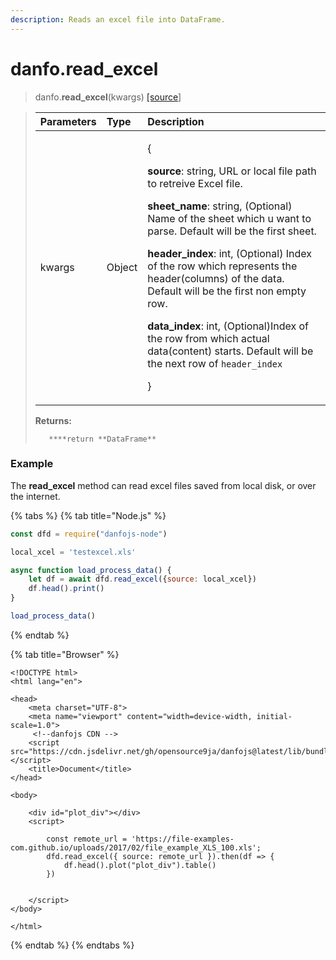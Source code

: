 ```yaml
---
description: Reads an excel file into DataFrame.
---
```


# danfo.read\_excel

> danfo.**read\_excel**\(kwargs\) [\[source](https://github.com/opensource9ja/danfojs/blob/849d14c8e7fa79bce4ffa9d0d177639047313520/danfojs/src/io/reader.js#L89)\]

> <table>
>   <thead>
>     <tr>
>       <th style="text-align:left">Parameters</th>
>       <th style="text-align:left">Type</th>
>       <th style="text-align:left">Description</th>
>     </tr>
>   </thead>
>   <tbody>
>     <tr>
>       <td style="text-align:left">kwargs</td>
>       <td style="text-align:left">Object</td>
>       <td style="text-align:left">
>         <p>{</p>
>         <p><b>source</b>: string, URL or local file path to retreive Excel file.</p>
>         <p><b>sheet_name</b>: string, (Optional) Name of the sheet which u want to
>           parse. Default will be the first sheet.</p>
>         <p><b>header_index</b>: int, (Optional) Index of the row which represents
>           the header(columns) of the data. Default will be the first non empty row.</p>
>         <p><b>data_index</b>:<b> </b>int, (Optional)Index of the row from which actual
>           data(content) starts. Default will be the next row of <code>header_index</code>
>         </p>
>         <p>}</p>
>       </td>
>     </tr>
>   </tbody>
> </table>
>
> **Returns:**
>
>        ****return **DataFrame**

### Example

The **read\_excel** method can read excel files saved from local disk, or over the internet.

{% tabs %}
{% tab title="Node.js" %}
```javascript
const dfd = require("danfojs-node")

local_xcel = 'testexcel.xls'

async function load_process_data() {
    let df = await dfd.read_excel({source: local_xcel})
    df.head().print()
}

load_process_data()
```
{% endtab %}

{% tab title="Browser" %}
```markup
<!DOCTYPE html>
<html lang="en">

<head>
    <meta charset="UTF-8">
    <meta name="viewport" content="width=device-width, initial-scale=1.0">
     <!--danfojs CDN -->
    <script src="https://cdn.jsdelivr.net/gh/opensource9ja/danfojs@latest/lib/bundle.js"></script>
    <title>Document</title>
</head>

<body>

    <div id="plot_div"></div>
    <script>

        const remote_url = 'https://file-examples-com.github.io/uploads/2017/02/file_example_XLS_100.xls';
        dfd.read_excel({ source: remote_url }).then(df => {
            df.head().plot("plot_div").table()
        })

         
    </script>
</body>

</html>

```
{% endtab %}
{% endtabs %}

